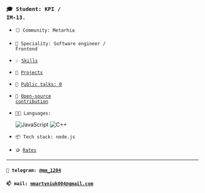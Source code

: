 ### <code>🎓 Student: KPI / IM-13.</code>
- <code>⚪ Community: Metarhia</code> 
- <code>👷 Speciality: Software engineer / Frontend</code><br> 
- <code>💡 [Skills](SKILLS.md)</code>
- <code>🧻 [Projects](PROJECTS.md)</code> 
- <code>📢 [Public talks: 0](TALKS.md)</code>
- <code>👀 [Open-source contribution](CONTRIBUTION.md)</code><br> 
- <code>🧑‍💻 Languages: </code>
  
  ![JavaScript](https://img.shields.io/badge/-JavaScript-000000?style=flat-square&logo=JAVASCRIPT)
  ![C++](https://img.shields.io/badge/-C++-000000?style=flat-square&logo=C%2b%2b)

- <code>📦 Tech stack: node.js</code>
- <code>🪙 [Rates](RATES.md)</code><br> 
---
#### <code>💬 telegram: [@mm_1204](https://telegram.me/@mm_1204)</code> 
#### <code>📫 mail: [mmartyniuk004@gmail.com](mailto:mmartyniuk004@gmail.com)</code> 
